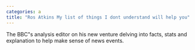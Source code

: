```yaml
---
categories: a
title: "Ros Atkins My list of things I dont understand will help you"
---
```

The BBC"s analysis editor on his new venture delving into facts, stats and explanation to help make sense of news events.